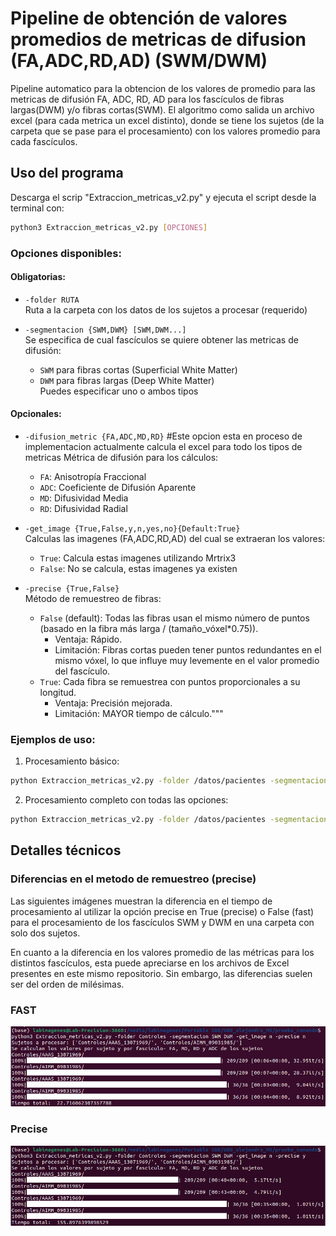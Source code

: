 # Pipeline de obtención de valores promedios de metricas de difusion (FA,ADC,RD,AD) (SWM/DWM)

Pipeline automatico para la obtencion de los valores de promedio para las metricas de difusión FA, ADC, RD, AD para los fascículos de fibras largas(DWM) y/o fibras cortas(SWM). El algoritmo como salida un archivo excel (para cada metrica un excel distinto), donde se tiene los sujetos (de la carpeta que se pase para el procesamiento) con los valores promedio para cada fascículos.

## Uso del programa

Descarga el scrip "Extraccion_metricas_v2.py" y  ejecuta el script desde la terminal con:

```bash
python3 Extraccion_metricas_v2.py [OPCIONES]
```

### Opciones disponibles:

#### Obligatorias:
- `-folder RUTA`  
  Ruta a la carpeta con los datos de los sujetos a procesar (requerido)
  
- `-segmentacion {SWM,DWM} [SWM,DWM...]`  
  Se especifica de cual fascículos se quiere obtener las metricas de difusión:  
  - `SWM` para fibras cortas (Superficial White Matter)  
  - `DWM` para fibras largas (Deep White Matter)  
  Puedes especificar uno o ambos tipos

#### Opcionales:

- `-difusion_metric {FA,ADC,MD,RD}` #Este opcion esta en proceso de implementacion actualmente calcula el excel para todo los tipos de metricas
  Métrica de difusión para los cálculos:  
  - `FA`: Anisotropía Fraccional  
  - `ADC`: Coeficiente de Difusión Aparente  
  - `MD`: Difusividad Media  
  - `RD`: Difusividad Radial  

- `-get_image {True,False,y,n,yes,no}{Default:True}`  
    Calculas las imagenes (FA,ADC,RD,AD) del cual se extraeran los valores:  
  - `True`: Calcula estas imagenes utilizando Mrtrix3  
  - `False`: No se calcula, estas imagenes ya existen

- `-precise {True,False}`  
  Método de remuestreo de fibras:  
  
  - `False` (default): Todas las fibras usan el mismo número de puntos (basado en la fibra más larga / (tamaño_vóxel*0.75)).
      * Ventaja: Rápido.
      * Limitación: Fibras cortas pueden tener puntos redundantes en el mismo vóxel, lo que influye muy levemente en el valor promedio del fascículo.
  - `True`: Cada fibra se remuestrea con puntos proporcionales a su longitud.
      * Ventaja: Precisión mejorada.
      * Limitación: MAYOR tiempo de cálculo."""

### Ejemplos de uso:

1. Procesamiento básico:
```bash
python Extraccion_metricas_v2.py -folder /datos/pacientes -segmentacion SWM
```

2. Procesamiento completo con todas las opciones:
```bash
python Extraccion_metricas_v2.py -folder /datos/pacientes -segmentacion SWM DWM -difusion_metric FA -get_image True -precise True
```

## Detalles técnicos

### Diferencias en el metodo de remuestreo (precise)

Las siguientes imágenes muestran la diferencia en el tiempo de procesamiento al utilizar la opción precise en True (precise) o False (fast) para el procesamiento de los fascículos SWM y DWM en una carpeta con solo dos sujetos.

En cuanto a la diferencia en los valores promedio de las métricas para los distintos fascículos, esta puede apreciarse en los archivos de Excel presentes en este mismo repositorio. Sin embargo, las diferencias suelen ser del orden de milésimas.

### FAST
![Alt text](https://github.com/SebNav/Lab_viz_UDEC/blob/main/Algoritmos_y_Archivos/Extracion_metricas_difusion/fast.png)

### Precise
![Alt text](https://github.com/SebNav/Lab_viz_UDEC/blob/main/Algoritmos_y_Archivos/Extracion_metricas_difusion/precise.png)

